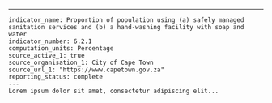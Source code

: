 ---
    indicator_name: Proportion of population using (a) safely managed sanitation services and (b) a hand-washing facility with soap and water
    indicator_number: 6.2.1
    computation_units: Percentage
    source_active_1: true
    source_organisation_1: City of Cape Town
    source_url_1: "https://www.capetown.gov.za"
    reporting_status: complete
    ---
    Lorem ipsum dolor sit amet, consectetur adipiscing elit...
